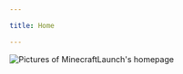 ```yaml
---

title: Home

---
```


<subhome
    title="MinecraftLaunch" 
    subtitle="NET C# Cross-Platform Minecraft All-in-One Launcher Core." 
    tagline="Helping users who use C# to make Minecraft launchers to write code more easily
    MinecraftLaunch Author: Xilu Open License: MIT"
    tiptitle="<- See more in the sidebar." :buttons="[
        { target: '_blank', class: 'VPButton medium brand', text: 'Source code on GitHub', link: 'https://github.com/Blessing-Studio/MinecraftLaunch' },
        { target: '_blank', class: 'VPButton medium alt', text: 'official document', link: 'https://blessingta.link' }
    ]">
    <img src="/Images/docs/Shared/Docs/OtherPersonProjectDocs/MinecraftLaunch/MinecraftLaunch.png" alt="Pictures of MinecraftLaunch's homepage" title="I don't know why the pictures are so small Σ(っ °Д °;)っ" class="subhomeimg"/>
</subhome>